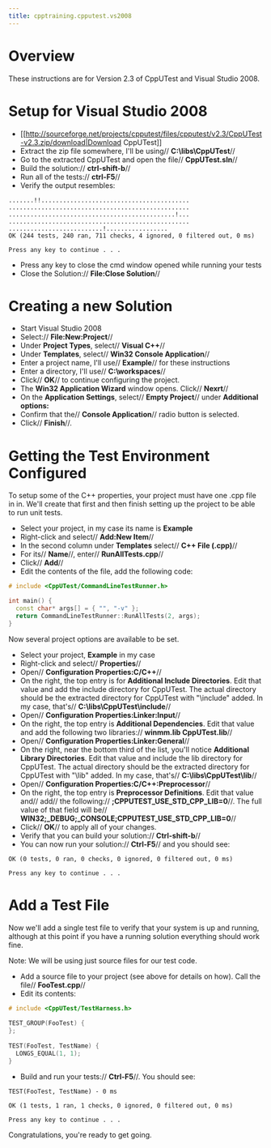 ```yaml
---
title: cpptraining.cpputest.vs2008
---
```

# Overview
These instructions are for Version 2.3 of CppUTest and Visual Studio 2008.

# Setup for Visual Studio 2008
* [[http://sourceforge.net/projects/cpputest/files/cpputest/v2.3/CppUTest-v2.3.zip/download|Download CppUTest]]
* Extract the zip file somewhere, I'll be using// **C:\libs\CppUTest**//
* Go to the extracted CppUTest and open the file// **CppUTest.sln**// 
* Build the solution:// **ctrl-shift-b**//
* Run all of the tests:// **ctrl-F5**//
* Verify the output resembles:
```terminal
.......!!.........................................
..................................................
..............................................!...
..................................................
..........................!.................
OK (244 tests, 240 ran, 711 checks, 4 ignored, 0 filtered out, 0 ms)

Press any key to continue . . .
```
* Press any key to close the cmd window opened while running your tests
* Close the Solution:// **File:Close Solution**//

# Creating a new Solution
* Start Visual Studio 2008
* Select:// **File:New:Project**//
* Under **Project Types**, select// **Visual C++**//
* Under **Templates**, select// **Win32 Console Application**//
* Enter a project name, I'll use// **Example**// for these instructions
* Enter a directory, I'll use// **C:\workspaces**//
* Click// **OK**// to continue configuring the project.
* The **Win32 Application Wizard** window opens. Click// **Nexrt**//
* On the **Application Settings**, select// **Empty Project**// under **Additional options:**
* Confirm that the// **Console Application**// radio button is selected.
* Click// **Finish**//.

# Getting the Test Environment Configured
To setup some of the C++ properties, your project must have one .cpp file in in. We'll create that first and then finish setting up the project to be able to run unit tests.

* Select your project, in my case its name is **Example**
* Right-click and select// **Add:New Item**//
* In the second column under **Templates** select// **C++ File (.cpp)**//
* For its// **Name**//, enter// **RunAllTests.cpp**//
* Click// **Add**//
* Edit the contents of the file, add the following code:
```cpp
# include <CppUTest/CommandLineTestRunner.h>

int main() {
  const char* args[] = { "", "-v" };
  return CommandLineTestRunner::RunAllTests(2, args);
}
```

Now several project options are available to be set.

* Select your project, **Example** in my case
* Right-click and select// **Properties**//
* Open// **Configuration Properties:C/C++**//
* On the right, the top entry is for **Additional Include Directories**. Edit that value and add the include directory for CppUTest. The actual directory should be the extracted directory for CppUTest with "\include" added. In my case, that's// **C:\libs\CppUTest\include**//
* Open// **Configuration Properties:Linker:Input**//
* On the right, the top entry is **Additional Dependencies**. Edit that value and add the following two libraries:// **winmm.lib CppUTest.lib**//
* Open// **Configuration Properties:Linker:General**//
* On the right, near the bottom third of the list, you'll notice **Additional Library Directories**. Edit that value and include the lib directory for CppUTest. The actual directory should be the extracted directory for CppUTest with "\lib" added. In my case, that's// **C:\libs\CppUTest\lib**//
* Open// **Configuration Properties:C/C++:Preprocessor**//
* On the right, the top entry is **Preprocessor Definitions**. Edit that value and// add// the following:// **;CPPUTEST_USE_STD_CPP_LIB=0**//. The full value of that field will be// **WIN32;_DEBUG;_CONSOLE;CPPUTEST_USE_STD_CPP_LIB=0**//
* Click// **OK**// to apply all of your changes.
* Verify that you can build your solution:// **Ctrl-shift-b**//
* You can now run your solution:// **Ctrl-F5**// and you should see:
```terminal
OK (0 tests, 0 ran, 0 checks, 0 ignored, 0 filtered out, 0 ms)

Press any key to continue . . .
```

# Add a Test File
Now we'll add a single test file to verify that your system is up and running, although at this point if you have a running solution everything should work fine.

Note: We will be using just source files for our test code.

* Add a source file to your project (see above for details on how). Call the file// **FooTest.cpp**//
* Edit its contents:
```cpp
# include <CppUTest/TestHarness.h>
 
TEST_GROUP(FooTest) {
};
 
TEST(FooTest, TestName) {
  LONGS_EQUAL(1, 1);
}
```
* Build and run your tests:// **Ctrl-F5**//. You should see:
```terminal
TEST(FooTest, TestName) - 0 ms

OK (1 tests, 1 ran, 1 checks, 0 ignored, 0 filtered out, 0 ms)

Press any key to continue . . .
```

Congratulations, you're ready to get going.